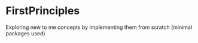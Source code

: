 # FirstPrinciples
Exploring new to me concepts by implementing them from scratch (minimal packages used)
